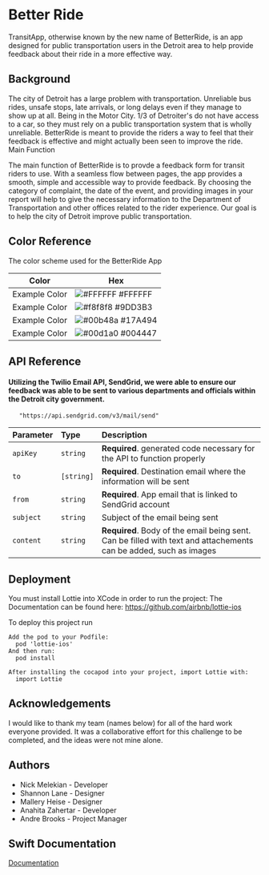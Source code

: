 # Better Ride

TransitApp, otherwise known by the new name of BetterRide, is an app designed for public transportation users in the Detroit area to help provide feedback about their ride in a more effective way.


## Background

The city of Detroit has a large problem with transportation. Unreliable bus rides, unsafe stops, late arrivals, or long delays even if they manage to show up at all. Being in the Motor City. 1/3 of Detroiter's do not have access to a car, so they must rely on a public transportation system that is wholly unreliable. BetterRide is meant to provide the riders a way to feel that their feedback is effective and might actually been seen to improve the ride.
Main Function

The main function of BetterRide is to provde a feedback form for transit riders to use. With a seamless flow between pages, the app provides a smooth, simple and accessible way to provide feedback. By choosing the category of complaint, the date of the event, and providing images in your report will help to give the necessary information to the Department of Transportation and other offices related to the rider experience. Our goal is to help the city of Detroit improve public transportation.





## Color Reference
The color scheme used for the BetterRide App

| Color             | Hex                                                                |
| ----------------- | ------------------------------------------------------------------ |
| Example Color | ![#FFFFFF](https://via.placeholder.com/10/FFFFFF?text=+) #FFFFFF|
| Example Color | ![#f8f8f8](https://via.placeholder.com/10/9DD3B3?text=+) #9DD3B3|
| Example Color | ![#00b48a](https://via.placeholder.com/10/17A494?text=+) #17A494|
| Example Color | ![#00d1a0](https://via.placeholder.com/10/004447?text=+) #004447|


## API Reference

#### Utilizing the Twilio Email API, SendGrid, we were able to ensure our feedback was able to be sent to various departments and officials within the Detroit city government.

```http
   "https://api.sendgrid.com/v3/mail/send"
```

| Parameter | Type     | Description                       |
| :-------- | :------- | :-------------------------------- |
| `apiKey`      | `string` | **Required**. generated code necessary for the API to function properly|
| `to`      | `[string]` | **Required**. Destination email where the information will be sent|
| `from`      | `string` | **Required**. App email that is linked to SendGrid account |
| `subject`      | `string` | Subject of the email being sent |
| `content`      | `string` | **Required**. Body of the email being sent. Can be filled with text and attachements can be added, such as images |





## Deployment
You must install Lottie into XCode in order to run the project: The Documentation can be found here:
https://github.com/airbnb/lottie-ios 

To deploy this project run

```CocoaPods
Add the pod to your Podfile:
  pod 'lottie-ios'
And then run:
  pod install

After installing the cocapod into your project, import Lottie with:
  import Lottie
```


## Acknowledgements
I would like to thank my team (names below) for all of the hard work everyone provided. It was a collaborative effort for this challenge to be completed, and the ideas were not mine alone. 


## Authors

- Nick Melekian - Developer
- Shannon Lane - Designer
- Mallery Heise - Designer
- Anahita Zahertar - Developer
- Andre Brooks - Project Manager


## Swift Documentation

[Documentation](https://developer.apple.com/documentation/swift)
